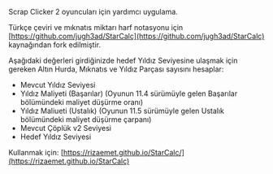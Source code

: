 
Scrap Clicker 2 oyuncuları için yardımcı uygulama.

Türkçe çeviri ve mıknatıs miktarı harf notasyonu için [https://github.com/jugh3ad/StarCalc](https://github.com/jugh3ad/StarCalc) kaynağından fork edilmiştir.

Aşağıdaki değerleri girdiğinizde hedef Yıldız Seviyesine ulaşmak için gereken Altın Hurda, Mıknatıs ve Yıldız Parçası sayısını hesaplar:
* Mevcut Yıldız Seviyesi
* Yıldız Maliyeti (Başarılar) (Oyunun 11.4 sürümüyle gelen Başarılar bölümündeki maliyet düşürme oranı)
* Yıldız Maliueti (Ustalık) (Oyunun 11.5 sürümüyle gelen Ustalık bölümündeki maliyet düşürme çarpanı)
* Mevcut Çöplük v2 Seviyesi
* Hedef Yıldız Seviyesi

Kullanmak için: [https://rizaemet.github.io/StarCalc/](https://rizaemet.github.io/StarCalc)
